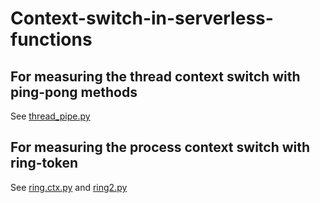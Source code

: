 # Context-switch-in-serverless-functions
## For measuring the thread context switch with ping-pong methods
See [thread_pipe.py](https://github.com/ElaineYao/Context-switch-in-serverless-functions/blob/master/thread_pipe.py)

## For measuring the process context switch with ring-token
See [ring.ctx.py](https://github.com/ElaineYao/Context-switch-in-serverless-functions/blob/master/ring_ctx.py) and [ring2.py](https://github.com/ElaineYao/Context-switch-in-serverless-functions/blob/master/ring2.py)
